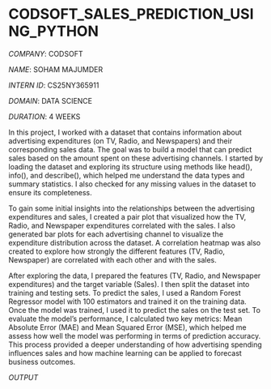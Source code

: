 # CODSOFT_SALES_PREDICTION_USING_PYTHON

*COMPANY*: CODSOFT

*NAME*: SOHAM MAJUMDER

*INTERN ID*: CS25NY365911

*DOMAIN*: DATA SCIENCE

*DURATION*: 4 WEEKS

In this project, I worked with a dataset that contains information about advertising expenditures (on TV, Radio, and Newspapers) and their corresponding sales data. The goal was to build a model that can predict sales based on the amount spent on these advertising channels. I started by loading the dataset and exploring its structure using methods like head(), info(), and describe(), which helped me understand the data types and summary statistics. I also checked for any missing values in the dataset to ensure its completeness.

To gain some initial insights into the relationships between the advertising expenditures and sales, I created a pair plot that visualized how the TV, Radio, and Newspaper expenditures correlated with the sales. I also generated bar plots for each advertising channel to visualize the expenditure distribution across the dataset. A correlation heatmap was also created to explore how strongly the different features (TV, Radio, Newspaper) are correlated with each other and with the sales.

After exploring the data, I prepared the features (TV, Radio, and Newspaper expenditures) and the target variable (Sales). I then split the dataset into training and testing sets. To predict the sales, I used a Random Forest Regressor model with 100 estimators and trained it on the training data. Once the model was trained, I used it to predict the sales on the test set. To evaluate the model’s performance, I calculated two key metrics: Mean Absolute Error (MAE) and Mean Squared Error (MSE), which helped me assess how well the model was performing in terms of prediction accuracy. This process provided a deeper understanding of how advertising spending influences sales and how machine learning can be applied to forecast business outcomes.

*OUTPUT*

